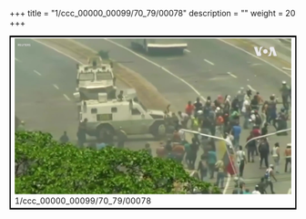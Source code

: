 +++
title = "1/ccc_00000_00099/70_79/00078"
description = ""
weight = 20
+++

<table style="border:2px solid black;max-width:800px;max-height:800px;" 
><tr><td>
<img class="center-fit-jpg"
src="/jpg_/aaa_20190430_NxaOmWaI8sI_00077.jpg">
1/ccc_00000_00099/70_79/00078
</img></td></tr></table>
